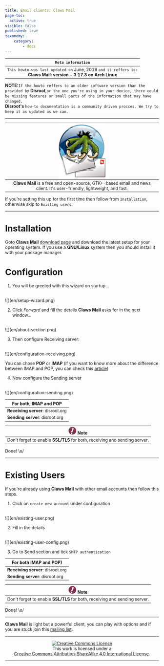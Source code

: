 ```yaml
---
title: Email clients: Claws Mail
page-toc:
  active: true
visible: false
published: true
taxonomy:
    category:
        - docs
---
```

|```Meta information```|
|:--:|
|```This howto was last updated on``` June, 2019 ```and it reffers to:```<br>**Claws Mail: version - 3.17.3 on Arch Linux**|

**NOTE:**```If the howto reffers to an older software version than the provided by``` **Disroot**,```or the one you're using in your device, there could be missing features or small parts of the information that may have changed.```<br> **Disroot's** ```how-to documentation is a community driven procces. We try to keep it as updated as we can.```

---

|![](en/cmlogo.png)|
|:--:|
|**Claws Mail** is a free and open-source, GTK+-based email and news client. It's user-friendly, lightweight, and fast.|

If you're setting this up for the first time then follow from `Installation`, otherwise skip to `Existing users`.

---

# Installation

Goto **Claws Mail** [download page](https://claws-mail.org/downloads.php) and download the latest setup for your operating system. If you use a **GNU/Linux** system then you should install it with your package manager.

# Configuration

1. You will be greeted with this wizard on startup...
<br>
![](en/setup-wizard.png)
<br>

2. Click *Forward* and fill the details **Claws Mail** asks for in the next window...
<br>
![](en/about-section.png)
<br>

3. Then configure Receiving server:
<br>
![](en/configuration-receiving.png)
<br>

You can chose **POP** or **IMAP** (if you want to know more about the difference between IMAP and POP, you can check this [article](https://en.wikipedia.org/wiki/IMAP#Advantages_over_POP))

4. Now configure the Sending server
<br>
![](en/configuration-sending.png)
<br>

|For both, **IMAP** and **POP**|
|--|
|**Receiving server**: disroot.org|
|**Sending server**: disroot.org|

|![](en/note.png) Note|
|:--:|
|Don't forget to enable **SSL/TLS** for both, receiving and sending server.|

Done! \o/

---
# Existing Users

If you're already using **Claws Mail** with other email accounts then follow this steps.

1. Click on `create new account` under configuration
<br>
![](en/existing-user.png)
<br>

2. Fill in the details
<br>
![](en/existing-user-config.png)
<br>

3. Go to Send section and tick `SMTP authentication`

|For both **IMAP** and **POP**)
|--|
|**Receiving server**: disroot.org|
|**Sending server**: disroot.org|

|![](en/note.png) Note|
|:--:|
|Don't forget to enable **SSL/TLS** for both, receiving and sending server.|

Done! \o/

---
**Claws Mail** is light but a powerful client, you can play with options and if you are stuck join this [mailing list](https://lists.claws-mail.org/cgi-bin/mailman/listinfo/users).

---

 <center><a rel="license" href="http://creativecommons.org/licenses/by- sa/4.0/"><img alt="Creative Commons License" style="border-width:0" src="https://i.creativecommons.org/l/by-sa/4.0/88x31.png" /></a><br />This work is licensed under a <br><a rel="license" href="http://creativecommons.org/licenses/by-sa/4.0/">Creative Commons Attribution-ShareAlike 4.0 International License</a>.</center>

---
